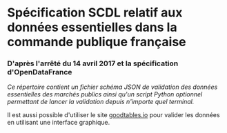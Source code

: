 # Spécification SCDL relatif aux données essentielles dans la commande publique française
### D'après l'arrêté du 14 avril 2017 et la spécification d'OpenDataFrance

*Ce répertoire contient un fichier schéma JSON de validation des données essentielles des marchés publics ainsi qu'un script Python optionnel permettant de lancer la validation depuis n'importe quel terminal.*

Il est aussi possible d'utiliser le site [goodtables.io](goodtables.io) pour valider les données en utilisant une interface graphique.